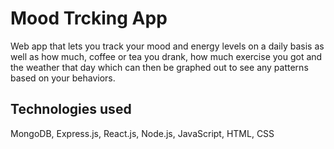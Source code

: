 # Mood Trcking App

Web app that lets you track your mood and energy levels on a daily basis as well as how much, coffee or tea you drank, how much exercise you got and the weather that day which can then be graphed out to see any patterns based on your behaviors.

## Technologies used

MongoDB, Express.js, React.js, Node.js, JavaScript, HTML, CSS